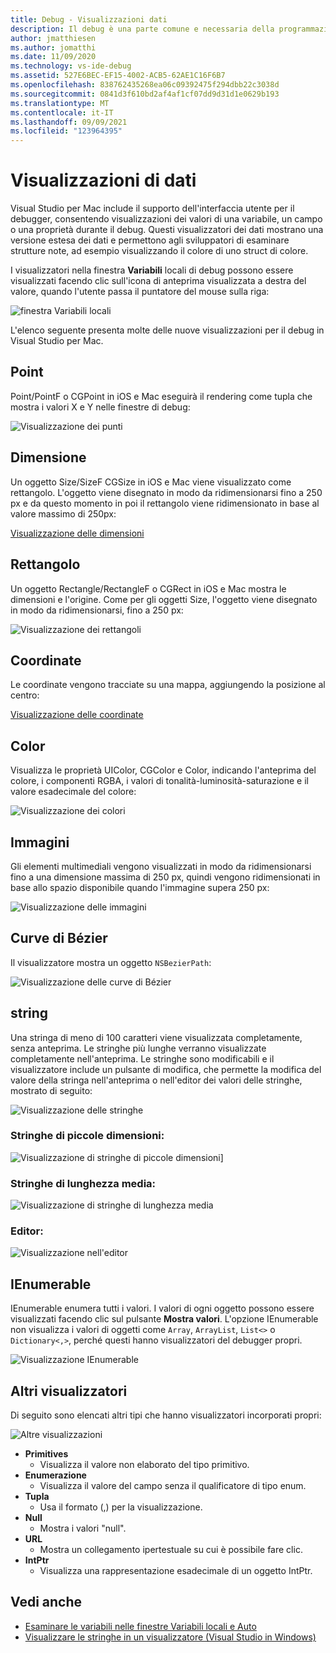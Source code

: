 ```yaml
---
title: Debug - Visualizzazioni dati
description: Il debug è una parte comune e necessaria della programmazione. Visual Studio per Mac contiene un intero gruppo di funzionalità per semplificare il debug. Questo articolo presenta le diverse visualizzazioni dati che è possibile usare per esaminare gli oggetti nel debugger.
author: jmatthiesen
ms.author: jomatthi
ms.date: 11/09/2020
ms.technology: vs-ide-debug
ms.assetid: 527E6BEC-EF15-4002-ACB5-62AE1C16F6B7
ms.openlocfilehash: 838762435268ea06c09392475f294dbb22c3038d
ms.sourcegitcommit: 0841d3f610bd2af4af1cf07dd9d31d1e0629b193
ms.translationtype: MT
ms.contentlocale: it-IT
ms.lasthandoff: 09/09/2021
ms.locfileid: "123964395"
---
```

# <a name="data-visualizations"></a>Visualizzazioni di dati

Visual Studio per Mac include il supporto dell'interfaccia utente per il debugger, consentendo visualizzazioni dei valori di una variabile, un campo o una proprietà durante il debug. Questi visualizzatori dei dati mostrano una versione estesa dei dati e permettono agli sviluppatori di esaminare strutture note, ad esempio visualizzando il colore di uno struct di colore.

I visualizzatori nella finestra  **Variabili** locali di debug possono essere visualizzati facendo clic sull'icona di anteprima visualizzata a destra del valore, quando l'utente passa il puntatore del mouse sulla riga:

![finestra Variabili locali](media/data-visualizations-image9.png)

L'elenco seguente presenta molte delle nuove visualizzazioni per il debug in Visual Studio per Mac.

## <a name="point"></a>Point
Point/PointF o CGPoint in iOS e Mac eseguirà il rendering come tupla che mostra i valori X e Y nelle finestre di debug:

![Visualizzazione dei punti](media/data-visualizations-image10.png)

## <a name="size"></a>Dimensione
Un oggetto Size/SizeF CGSize in iOS e Mac viene visualizzato come rettangolo. L'oggetto viene disegnato in modo da ridimensionarsi fino a 250 px e da questo momento in poi il rettangolo viene ridimensionato in base al valore massimo di 250px:

[Visualizzazione delle dimensioni](media/data-visualizations-image11.png)

## <a name="rectangle"></a>Rettangolo
Un oggetto Rectangle/RectangleF o CGRect in iOS e Mac mostra le dimensioni e l'origine. Come per gli oggetti Size, l'oggetto viene disegnato in modo da ridimensionarsi, fino a 250 px:

![Visualizzazione dei rettangoli](media/data-visualizations-image12.png)

## <a name="coordinate"></a>Coordinate
Le coordinate vengono tracciate su una mappa, aggiungendo la posizione al centro:

[Visualizzazione delle coordinate](media/data-visualizations-image13.png)

## <a name="color"></a>Color
Visualizza le proprietà UIColor, CGColor e Color, indicando l'anteprima del colore, i componenti RGBA, i valori di tonalità-luminosità-saturazione e il valore esadecimale del colore:

![Visualizzazione dei colori](media/data-visualizations-image14.png)

## <a name="images"></a>Immagini

Gli elementi multimediali vengono visualizzati in modo da ridimensionarsi fino a una dimensione massima di 250 px, quindi vengono ridimensionati in base allo spazio disponibile quando l'immagine supera 250 px:

![Visualizzazione delle immagini](media/data-visualizations-image15.png)

## <a name="bezier-curves"></a>Curve di Bézier

Il visualizzatore mostra un oggetto `NSBezierPath`:

![Visualizzazione delle curve di Bézier](media/data-visualizations-image16.png)

## <a name="string"></a>string

Una stringa di meno di 100 caratteri viene visualizzata completamente, senza anteprima. Le stringhe più lunghe verranno visualizzate completamente nell'anteprima. Le stringhe sono modificabili e il visualizzatore include un pulsante di modifica, che permette la modifica del valore della stringa nell'anteprima o nell'editor dei valori delle stringhe, mostrato di seguito:

![Visualizzazione delle stringhe](media/data-visualizations-image17.png)

### <a name="small-strings"></a>Stringhe di piccole dimensioni:
![Visualizzazione di stringhe di piccole dimensioni](media/data-visualizations-image18.png)]

### <a name="medium-length-strings"></a>Stringhe di lunghezza media:
![Visualizzazione di stringhe di lunghezza media](media/data-visualizations-image19.png)

### <a name="editor"></a>Editor:

![Visualizzazione nell'editor](media/data-visualizations-image21.png)

## <a name="ienumerable"></a>IEnumerable

IEnumerable enumera tutti i valori. I valori di ogni oggetto possono essere visualizzati facendo clic sul pulsante **Mostra valori**. L'opzione IEnumerable non visualizza i valori di oggetti come `Array`, `ArrayList`, `List<>` o `Dictionary<,>`, perché questi hanno visualizzatori del debugger propri.

![Visualizzazione IEnumerable](media/data-visualizations-image22.png)

## <a name="other-visualizers"></a>Altri visualizzatori

Di seguito sono elencati altri tipi che hanno visualizzatori incorporati propri:

![Altre visualizzazioni](media/data-visualizations-image23.png)

* **Primitives**
  * Visualizza il valore non elaborato del tipo primitivo.
* **Enumerazione**
  * Visualizza il valore del campo senza il qualificatore di tipo enum.
* **Tupla**
  * Usa il formato (,) per la visualizzazione.
* **Null**
  * Mostra i valori "null".
* **URL**
  * Mostra un collegamento ipertestuale su cui è possibile fare clic.
* **IntPtr**
  * Visualizza una rappresentazione esadecimale di un oggetto IntPtr.

## <a name="see-also"></a>Vedi anche

- [Esaminare le variabili nelle finestre Variabili locali e Auto](/visualstudio/debugger/autos-and-locals-windows)
- [Visualizzare le stringhe in un visualizzatore (Visual Studio in Windows)](/visualstudio/debugger/string-visualizer-dialog-box)